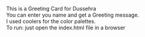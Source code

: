 This is a Greeting Card for Dussehra <br>
You can enter you name and get a Greeting message.<br>
I used coolers for the color palettes.<br>
To run:
just open the index.html file in a browser
